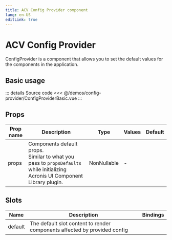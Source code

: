 ```yaml
---
title: ACV Config Provider component
lang: en-US
editLink: true
---
```


# ACV Config Provider

ConfigProvider is a component that allows you to set the default values for the components in the application.

## Basic usage

<ConfigProviderBasic />

::: details Source code
<<< @/demos/config-provider/ConfigProviderBasic.vue
:::

## Props

| Prop name | Description                                                                                                                       | Type        | Values | Default |
| --------- | --------------------------------------------------------------------------------------------------------------------------------- | ----------- | ------ | ------- |
| props     | Components default props.<br/>Similar to what you pass to `propsDefaults` while initializing Acronis UI Component Library plugin. | NonNullable | -      |         |

## Slots

| Name    | Description                                                               | Bindings |
| ------- | ------------------------------------------------------------------------- | -------- |
| default | The default slot content to render components affected by provided config |          |

